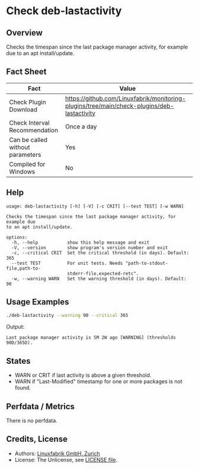 # Check deb-lastactivity

## Overview

Checks the timespan since the last package manager activity, for example due to an apt install/update.


## Fact Sheet

| Fact | Value |
|----|----|
| Check Plugin Download                 | <https://github.com/Linuxfabrik/monitoring-plugins/tree/main/check-plugins/deb-lastactivity> |
| Check Interval Recommendation         | Once a day |
| Can be called without parameters      | Yes |
| Compiled for Windows                  | No |


## Help

```text
usage: deb-lastactivity [-h] [-V] [-c CRIT] [--test TEST] [-w WARN]

Checks the timespan since the last package manager activity, for example due
to an apt install/update.

options:
  -h, --help           show this help message and exit
  -V, --version        show program's version number and exit
  -c, --critical CRIT  Set the critical threshold (in days). Default: 365
  --test TEST          For unit tests. Needs "path-to-stdout-file,path-to-
                       stderr-file,expected-retc".
  -w, --warning WARN   Set the warning threshold (in days). Default: 90
```


## Usage Examples

```bash
./deb-lastactivity --warning 90 --critical 365
```

Output:

```text
Last package manager activity is 5M 2W ago [WARNING] (thresholds 90D/365D).
```


## States

* WARN or CRIT if last activity is above a given threshold.
* WARN if "Last-Modified" timestamp for one or more packages is not found.


## Perfdata / Metrics

There is no perfdata.


## Credits, License

* Authors: [Linuxfabrik GmbH, Zurich](https://www.linuxfabrik.ch)
* License: The Unlicense, see [LICENSE file](https://unlicense.org/).
